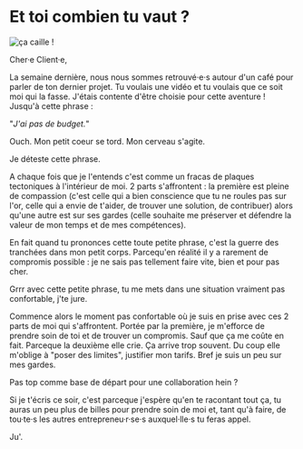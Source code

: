 # Et toi combien tu vaut ? 

![ça caille !](https://github.com/Julia-barbelane/reflexions/blob/master/photos/et-toi-combien-tu-vaut.png)

Cher·e Client·e, 

La semaine dernière, nous nous sommes retrouvé·e·s autour d'un café pour parler de ton dernier projet. Tu voulais une vidéo et tu voulais que ce soit moi qui la fasse. J'étais contente d'être choisie pour cette aventure ! Jusqu'à cette phrase : 

"*J'ai pas de budget.*"

Ouch. Mon petit coeur se tord. Mon cerveau s'agite. 

Je déteste cette phrase. 

A chaque fois que je l'entends c'est comme un fracas de plaques tectoniques à l'intérieur de moi. 2 parts s'affrontent : la première est pleine de compassion (c'est celle qui a bien conscience que tu ne roules pas sur l'or, celle qui a envie de t'aider, de trouver une solution, de contribuer) alors qu'une autre est sur ses gardes (celle souhaite me préserver et défendre la valeur de mon temps et de mes compétences).

En fait quand tu prononces cette toute petite phrase, c'est la guerre des tranchées dans mon petit corps. Parcequ'en réalité il y a rarement de compromis possible : je ne sais pas tellement faire vite, bien et pour pas cher.

Grrr avec cette petite phrase, tu me mets dans une situation vraiment pas confortable, j'te jure. 

Commence alors le moment pas confortable où je suis en prise avec ces 2 parts de moi qui s'affrontent. Portée par la première, je m'efforce de prendre soin de toi et de trouver un compromis. Sauf que ça me coûte en fait. Parceque la deuxième elle crie. Ça arrive trop souvent. Du coup elle m'oblige à "poser des limites", justifier mon tarifs. Bref je suis un peu sur mes gardes. 

Pas top comme base de départ pour une collaboration hein ? 

Si je t'écris ce soir, c'est parceque j'espère qu'en te racontant tout ça, tu auras un peu plus de billes pour prendre soin de moi et, tant qu'à faire, de tou·te·s les autres entrepreneu·r·se·s auxquel·lle·s tu feras appel. 


Ju'.

